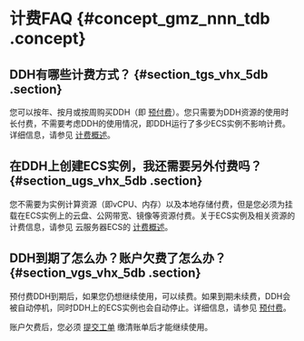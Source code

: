 # 计费FAQ {#concept_gmz_nnn_tdb .concept}

## DDH有哪些计费方式？ {#section_tgs_vhx_5db .section}

您可以按年、按月或按周购买DDH（即 [预付费](../../../../intl.zh-CN/产品定价/预付费.md#)）。您只需要为DDH资源的使用时长付费，不需要考虑DDH的使用情况，即DDH运行了多少ECS实例不影响计费。详细信息，请参见 [计费概述](../../../../intl.zh-CN/产品定价/计费概述.md#)。

## 在DDH上创建ECS实例，我还需要另外付费吗？ {#section_ugs_vhx_5db .section}

您不需要为实例计算资源（即vCPU、内存）以及本地存储付费，但是您必须为挂载在ECS实例上的云盘、公网带宽、镜像等资源付费。关于ECS实例及相关资源的计费信息，请参见 云服务器ECS的 [计费概述](../../../../intl.zh-CN/产品定价/计费概述.md#)。

## DDH到期了怎么办？账户欠费了怎么办？ {#section_vgs_vhx_5db .section}

预付费DDH到期后，如果您仍想继续使用，可以续费。如果到期未续费，DDH会被自动停机，同时DDH上的ECS实例也会自动停止。详细信息，请参见 [预付费](../../../../intl.zh-CN/产品定价/预付费.md#)。

账户欠费后，您必须 [提交工单](https://workorder-intl.console.aliyun.com/#/ticket/createIndex) 缴清账单后才能继续使用。

